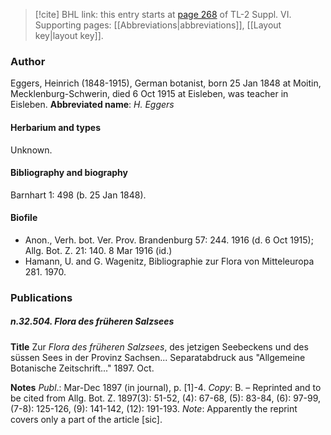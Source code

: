 > [!cite] BHL link: this entry starts at [page 268](https://www.biodiversitylibrary.org/page/33260256) of TL-2 Suppl. VI.
> Supporting pages: [[Abbreviations|abbreviations]], [[Layout key|layout key]].

### Author

Eggers, Heinrich (1848-1915), German botanist, born 25 Jan 1848 at Moitin, Mecklenburg-Schwerin, died 6 Oct 1915 at Eisleben, was teacher in Eisleben. 
**Abbreviated name**: *H. Eggers*

#### Herbarium and types

Unknown.

#### Bibliography and biography

Barnhart 1: 498 (b. 25 Jan 1848).

#### Biofile

- Anon., Verh. bot. Ver. Prov. Brandenburg 57: 244. 1916 (d. 6 Oct 1915); Allg. Bot. Z. 21: 140. 8 Mar 1916 (id.)
- Hamann, U. and G. Wagenitz, Bibliographie zur Flora von Mitteleuropa 281. 1970.

### Publications

##### n.32.504. Flora des früheren Salzsees

**Title**
Zur *Flora des früheren Salzsees*, des jetzigen Seebeckens und des süssen Sees in der Provinz Sachsen... Separatabdruck aus "Allgemeine Botanische Zeitschrift..." 1897. Oct.

**Notes**
*Publ*.: Mar-Dec 1897 (in journal), p. \[1\]-4. *Copy*: B. – Reprinted and to be cited from Allg. Bot. Z. 1897(3): 51-52, (4): 67-68, (5): 83-84, (6): 97-99, (7-8): 125-126, (9): 141-142, (12): 191-193.
*Note*: Apparently the reprint covers only a part of the article \[sic\].

